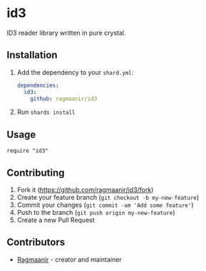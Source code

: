 # id3

ID3 reader library written in pure crystal.

## Installation

1. Add the dependency to your `shard.yml`:

   ```yaml
   dependencies:
     id3:
       github: ragmaanir/id3
   ```

2. Run `shards install`

## Usage

```crystal
require "id3"
```

## Contributing

1. Fork it (<https://github.com/ragmaanir/id3/fork>)
2. Create your feature branch (`git checkout -b my-new-feature`)
3. Commit your changes (`git commit -am 'Add some feature'`)
4. Push to the branch (`git push origin my-new-feature`)
5. Create a new Pull Request

## Contributors

- [Ragmaanir](https://github.com/ragmaanir) - creator and maintainer

